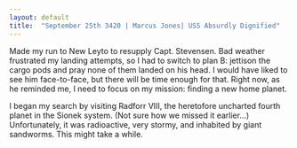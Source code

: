 ```yaml
---
layout: default
title:  "September 25th 3420 | Marcus Jones| USS Absurdly Dignified"
---
```


<p>Made my run to New Leyto to resupply Capt. Stevensen. Bad weather frustrated my landing attempts, so I had to switch to plan B: jettison the cargo pods and pray none of them landed on his head. I would have liked to see him face-to-face, but there will be time enough for that. Right now, as he reminded me, I need to focus on my mission: finding a new home planet.</p>

<p>I began my search by visiting Radforr VIII, the heretofore uncharted fourth planet in the Sionek system. (Not sure how we missed it earlier...) Unfortunately, it was radioactive, very stormy, and inhabited by giant sandworms. This might take a while.</p>


<!--more-->




